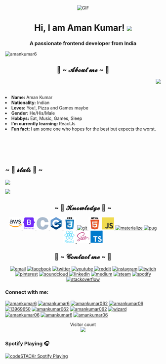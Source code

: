 <div align="center">
<img align="center" alt="GIF" height="250px" src="https://media.giphy.com/media/du3J3cXyzhj75IOgvA/giphy.gif" />

# Hi, I am Aman Kumar! <img src="https://media.giphy.com/media/mGcNjsfWAjY5AEZNw6/giphy.gif" width="50">

</div>

<h3 align="center">A passionate frontend developer from India</h3>

<p align="left"> <img src="https://komarev.com/ghpvc/?username=amankumar6&label=Profile%20views&color=0e75b6&style=flat" alt="amankumar6" /> </p>

<div>
    <h2 align="center"> 🦊 ~ 𝓐𝓫𝓸𝓾𝓽 𝓶𝓮 ~ 🦊 </h2>
    <img src="https://media.giphy.com/media/SWoSkN6DxTszqIKEqv/giphy.gif" align="right">
    <br><br><br>
    <li>
        <b>Name:</b> Aman Kumar
    </li>
    <li>
        <b>Nationality:</b> Indian
    </li>
    <li>
        <b>Loves:</b> You!, Pizza and Games maybe 
    </li>
    <li>
        <b>Gender:</b> He/His/Male
    </li>
    <li>
        <b>Hobbys:</b> Eat, Music, Games, Sleep
    </li>
    <li>
        <b>I’m currently learning: </b> ReactJs
    </li>
    <li>
        <b>Fun fact: </b> I am some one who hopes for the best but expects the worst.
    </li>
    <br>
</div>

<br><br><br>

<h2> ~ 📇 𝓼𝓽𝓪𝓽𝓼 📇 ~ </h2>
<p>
    <a href="https://github.com/amankumar06/github-readme-stats"> 
        <img align="center" src="https://bad-apple-github-readme.vercel.app/api?show_bg=1&username=amankumar"/>
    </a>
</p>

<p>
    <a href="https://github.com/amankumar6/github-readme-stats"> 
        <img  src="https://github-readme-stats.vercel.app/api/top-langs/?username=amankumar6&layout=compact"/>
    </a>
</p>

<div>
<h2 align="center"> ~ 📇 𝓚𝓷𝓸𝔀𝓵𝓮𝓭𝓰𝓮 📇 ~ </h2>
<p align="center"> <a href="https://aws.amazon.com" target="_blank"> <img src="https://raw.githubusercontent.com/devicons/devicon/master/icons/amazonwebservices/amazonwebservices-original-wordmark.svg" alt="aws" width="40" height="40"/> </a> <a href="https://getbootstrap.com" target="_blank"> <img src="https://raw.githubusercontent.com/devicons/devicon/master/icons/bootstrap/bootstrap-plain-wordmark.svg" alt="bootstrap" width="40" height="40"/> </a> <a href="https://www.cprogramming.com/" target="_blank"> <img src="https://raw.githubusercontent.com/devicons/devicon/master/icons/c/c-original.svg" alt="c" width="40" height="40"/> </a> <a href="https://www.w3schools.com/cpp/" target="_blank"> <img src="https://raw.githubusercontent.com/devicons/devicon/master/icons/cplusplus/cplusplus-original.svg" alt="cplusplus" width="40" height="40"/> </a> <a href="https://www.w3schools.com/css/" target="_blank"> <img src="https://raw.githubusercontent.com/devicons/devicon/master/icons/css3/css3-original-wordmark.svg" alt="css3" width="40" height="40"/> </a> <a href="https://git-scm.com/" target="_blank"> <img src="https://www.vectorlogo.zone/logos/git-scm/git-scm-icon.svg" alt="git" width="40" height="40"/> </a> <a href="https://www.w3.org/html/" target="_blank"> <img src="https://raw.githubusercontent.com/devicons/devicon/master/icons/html5/html5-original-wordmark.svg" alt="html5" width="40" height="40"/> </a> <a href="https://developer.mozilla.org/en-US/docs/Web/JavaScript" target="_blank"> <img src="https://raw.githubusercontent.com/devicons/devicon/master/icons/javascript/javascript-original.svg" alt="javascript" width="40" height="40"/> </a> <a href="https://materializecss.com/" target="_blank"> <img src="https://raw.githubusercontent.com/prplx/svg-logos/5585531d45d294869c4eaab4d7cf2e9c167710a9/svg/materialize.svg" alt="materialize" width="40" height="40"/> </a> <a href="https://pugjs.org" target="_blank"> <img src="https://cdn.worldvectorlogo.com/logos/pug.svg" alt="pug" width="40" height="40"/> </a> <a href="https://reactjs.org/" target="_blank"> <img src="https://raw.githubusercontent.com/devicons/devicon/master/icons/react/react-original-wordmark.svg" alt="react" width="40" height="40"/> </a> <a href="https://sass-lang.com" target="_blank"> <img src="https://raw.githubusercontent.com/devicons/devicon/master/icons/sass/sass-original.svg" alt="sass" width="40" height="40"/> </a> <a href="https://www.typescriptlang.org/" target="_blank"> <img src="https://raw.githubusercontent.com/devicons/devicon/master/icons/typescript/typescript-original.svg" alt="typescript" width="40" height="40"/> </a> </p>
</div>

<div>
<h2 align="center"> 📝 ~ 𝓒𝓸𝓷𝓽𝓪𝓬𝓽 𝓶𝓮 ~ 📝 </h2>

<p align="center">
  <a href="mailto:amamkumar786dpsdh@gmail.com"><img src="https://img.icons8.com/color/96/000000/gmail.png" alt="email"/></a>
  <a href="https://www.facebook.com/amankumar062"><img src="https://img.icons8.com/color/96/000000/facebook.png" alt="facebook"/></a>
  <a href="https://twitter.com/amankumar062"><img src="https://img.icons8.com/color/96/000000/twitter-squared.png" alt="twitter"/></a>
  <a href="https://https://www.youtube.com/channel/UCOcZ_NXVu1p7m_sW0RO4_VA"><img src="https://img.icons8.com/color/96/000000/youtube.png" alt="youtube"/></a>
  <a href="https://www.reddit.com/user/aman_kumar_0017"><img src="https://img.icons8.com/color/96/000000/reddit.png" alt="reddit"/></a>
  <a href="https://www.instagram.com/amankumar062"><img src="https://img.icons8.com/color/96/000000/instagram-new.png" alt="instagram"/></a>
  <a href="https://www.twitch.tv/w1z4rd06"><img src="https://img.icons8.com/color/96/000000/twitch--v2.png" alt="twitch"/></a>
  <a href="https://www.pinterest.com/amankumar062/"><img src="https://img.icons8.com/color/96/000000/pinterest--v1.png" alt="pinterest"/></a>
  <a href="https://soundcloud.com/amankumar062"><img src="https://img.icons8.com/color/96/000000/soundcloud.png" alt="soundcloud"/></a>
  <a href="https://www.linkedin.com/in/amankumar6"><img src="https://img.icons8.com/color/96/000000/linkedin.png" alt="linkedin"/></a>
  <a href="https://medium.com/@amankumar06"><img src="https://img.icons8.com/color/96/000000/medium-logo.png" alt="medium"/></a>
  <a href="https://steamcommunity.com/id/arreyouwinningson"><img src="https://img.icons8.com/fluent/96/000000/steam.png" alt="steam"/></a>
  <a href="https://open.spotify.com/user/412h6kwehmtse5aj1k92hv61f?si=l4ShY3ruQSSWZ0U0ZKa11w"><img src="https://img.icons8.com/color/96/000000/spotify--v1.png" alt="spotify"/></a>
  <a href="https://stackoverflow.com/users/13969650/aman-kumar"><img src="https://img.icons8.com/color/96/000000/stackoverflow.png" alt="stackoverflow"/></a>
</p>

</div>


<h3 align="left">Connect with me:</h3>
<p align="left">
<a href="https://codepen.io/amankumar6" target="blank"><img align="center" src="https://cdn.jsdelivr.net/npm/simple-icons@3.0.1/icons/codepen.svg" alt="amankumar6" height="30" width="40" /></a>
<a href="https://dev.to/amankumar6" target="blank"><img align="center" src="https://cdn.jsdelivr.net/npm/simple-icons@3.0.1/icons/dev-dot-to.svg" alt="amankumar6" height="30" width="40" /></a>
<a href="https://twitter.com/amankumar062" target="blank"><img align="center" src="https://cdn.jsdelivr.net/npm/simple-icons@3.0.1/icons/twitter.svg" alt="amankumar062" height="30" width="40" /></a>
<a href="https://linkedin.com/in/amankumar06" target="blank"><img align="center" src="https://cdn.jsdelivr.net/npm/simple-icons@3.0.1/icons/linkedin.svg" alt="amankumar06" height="30" width="40" /></a>
<a href="https://stackoverflow.com/users/13969650" target="blank"><img align="center" src="https://cdn.jsdelivr.net/npm/simple-icons@3.0.1/icons/stackoverflow.svg" alt="13969650" height="30" width="40" /></a>
<a href="https://fb.com/amankumar062" target="blank"><img align="center" src="https://cdn.jsdelivr.net/npm/simple-icons@3.0.1/icons/facebook.svg" alt="amankumar062" height="30" width="40" /></a>
<a href="https://instagram.com/amankumar062" target="blank"><img align="center" src="https://cdn.jsdelivr.net/npm/simple-icons@3.0.1/icons/instagram.svg" alt="amankumar062" height="30" width="40" /></a>
<a href="https://www.youtube.com/c/wizard" target="blank"><img align="center" src="https://cdn.jsdelivr.net/npm/simple-icons@3.0.1/icons/youtube.svg" alt="wizard" height="30" width="40" /></a>
<a href="https://www.hackerrank.com/amankumar06" target="blank"><img align="center" src="https://cdn.jsdelivr.net/npm/simple-icons@3.0.1/icons/hackerrank.svg" alt="amankumar06" height="30" width="40" /></a>
<a href="https://codeforces.com/profile/amankumar6" target="blank"><img align="center" src="https://cdn.jsdelivr.net/npm/simple-icons@3.0.1/icons/codeforces.svg" alt="amankumar6" height="30" width="40" /></a>
<a href="https://auth.geeksforgeeks.org/user/amankumar06" target="blank"><img align="center" src="https://cdn.jsdelivr.net/npm/simple-icons@3.0.1/icons/geeksforgeeks.svg" alt="amankumar06" height="30" width="40" /></a>
</p>






<p align="center"> 
  Visitor count<br>
  <img src="https://profile-counter.glitch.me/amankumar6/count.svg" />
</p>


### Spotify Playing 🎧

[<img src="https://now-playing-codestackr.vercel.app/api/spotify-playing" alt="codeSTACKr Spotify Playing" width="350" />](https://open.spotify.com/user/swyqyimdc12jajde4vpwd2x1b)
